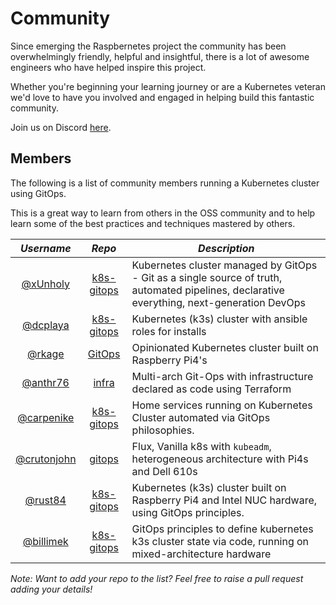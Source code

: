 # Community

Since emerging the Raspbernetes project the community has been overwhelmingly friendly, helpful and insightful, there is a lot of awesome engineers who have helped inspire this project.

Whether you're beginning your learning journey or are a Kubernetes veteran we'd love to have you involved and engaged in helping build this fantastic community.

Join us on Discord [here](https://discord.gg/RGvKzVg).

## Members

The following is a list of community members running a Kubernetes cluster using GitOps.

This is a great way to learn from others in the OSS community and to help learn some of the best practices and techniques mastered by others.

| *Username* | *Repo* | *Description* |
| :---------:|:------:|---------------|
|[@xUnholy](https://github.com/xUnholy)|[k8s-gitops](https://github.com/raspbernetes/k8s-gitops)|Kubernetes cluster managed by GitOps - Git as a single source of truth, automated pipelines, declarative everything, next-generation DevOps|
|[@dcplaya](https://github.com/dcplaya)|[k8s-gitops](https://github.com/dcplaya/k8s-gitops)|Kubernetes (k3s) cluster with ansible roles for installs|
|[@rkage](https://github.com/rkage)|[GitOps](https://github.com/mcfio/GitOps)|Opinionated Kubernetes cluster built on Raspberry Pi4's|
|[@anthr76](https://github.com/anthr76)|[infra](https://github.com/anthr76/infra)|Multi-arch Git-Ops with infrastructure declared as code using Terraform|
|[@carpenike](https://github.com/carpenike)|[k8s-gitops](https://github.com/carpenike/k8s-gitops)|Home services running on Kubernetes Cluster automated via GitOps philosophies.|
|[@crutonjohn](https://github.com/crutonjohn)|[gitops](https://github.com/crutonjohn/gitops)|Flux, Vanilla k8s with `kubeadm`, heterogeneous architecture with Pi4s and Dell 610s|
|[@rust84](https://github.com/rusty84)|[k8s-gitops](https://github.com/rust84/k8s-gitops)|Kubernetes (k3s) cluster built on Raspberry Pi4 and Intel NUC hardware, using GitOps principles.|
|[@billimek](https://github.com/billimek)|[k8s-gitops](https://github.com/billimek/k8s-gitops)|GitOps principles to define kubernetes k3s cluster state via code, running on mixed-architecture hardware|

*Note: Want to add your *repo* to the list? Feel free to raise a pull request adding your details!*
